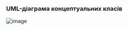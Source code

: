 ### UML-діаграма концептуальних класів
![image](https://github.com/oleksandrblazhko/ai-216-semerenko/assets/101589038/cfd142fa-1a72-4c5b-bea0-77a3380b80f5)
